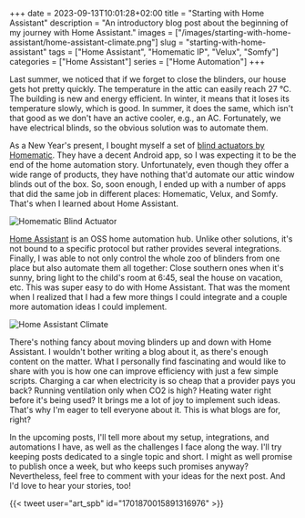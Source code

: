+++
date = 2023-09-13T10:01:28+02:00
title = "Starting with Home Assistant"
description = "An introductory blog post about the beginning of my journey with Home Assistant."
images = ["/images/starting-with-home-assistant/home-assistant-climate.png"]
slug = "starting-with-home-assistant"
tags = ["Home Assistant", "Homematic IP", "Velux", "Somfy"]
categories = ["Home Assistant"]
series = ["Home Automation"]
+++

Last summer, we noticed that if we forget to close the blinders, our house gets hot pretty quickly. The temperature in the attic can easily reach 27 °C. The building is new and energy efficient. In winter, it means that it loses its temperature slowly, which is good. In summer, it does the same, which isn't that good as we don't have an active cooler, e.g., an AC. Fortunately, we have electrical blinds, so the obvious solution was to automate them.

As a New Year's present, I bought myself a set of [blind actuators by Homematic](https://homematic-ip.com/en/product/blind-actuator-flush-mount). They have a decent Android app, so I was expecting it to be the end of the home automation story. Unfortunately, even though they offer a wide range of products, they have nothing that'd automate our attic window blinds out of the box. So, soon enough, I ended up with a number of apps that did the same job in different places: Homematic, Velux, and Somfy. That's when I learned about Home Assistant.

![Homematic Blind Actuator](/images/starting-with-home-assistant/homematic-blind-actuator.png)

[Home Assistant](https://www.home-assistant.io) is an OSS home automation hub. Unlike other solutions, it's not bound to a specific protocol but rather provides several integrations. Finally, I was able to not only control the whole zoo of blinders from one place but also automate them all together: Close southern ones when it's sunny, bring light to the child's room at 6:45, seal the house on vacation, etc. This was super easy to do with Home Assistant. That was the moment when I realized that I had a few more things I could integrate and a couple more automation ideas I could implement.

![Home Assistant Climate](/images/starting-with-home-assistant/home-assistant-climate.png)

There's nothing fancy about moving blinders up and down with Home Assistant. I wouldn't bother writing a blog about it, as there's enough content on the matter. What I personally find fascinating and would like to share with you is how one can improve efficiency with just a few simple scripts. Charging a car when electricity is so cheap that a provider pays you back? Running ventilation only when CO2 is high? Heating water right before it's being used? It brings me a lot of joy to implement such ideas. That's why I'm eager to tell everyone about it. This is what blogs are for, right?

In the upcoming posts, I'll tell more about my setup, integrations, and automations I have, as well as the challenges I face along the way. I'll try keeping posts dedicated to a single topic and short. I might as well promise to publish once a week, but who keeps such promises anyway? Nevertheless, feel free to comment with your ideas for the next post. And I'd love to hear your stories, too!

{{< tweet user="art_spb" id="1701870015891316976" >}}
